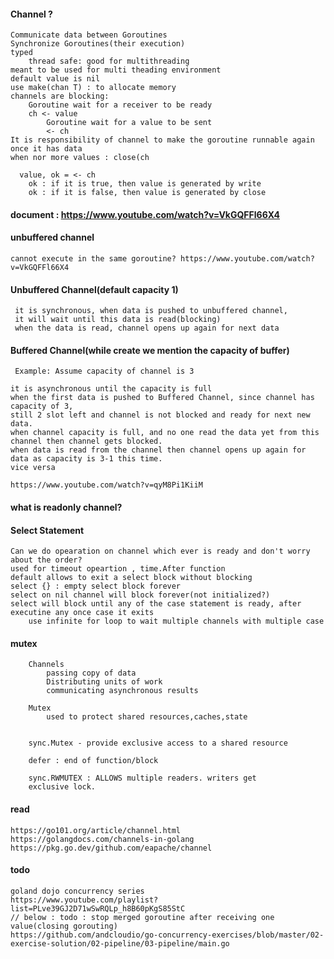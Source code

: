#### Channel ?

 	Communicate data between Goroutines
  	Synchronize Goroutines(their execution)
   	typed 
    	thread safe: good for multithreading
	meant to be used for multi theading environment
 	default value is nil
 	use make(chan T) : to allocate memory
  	channels are blocking: 
   		Goroutine wait for a receiver to be ready
   		ch <- value
     		Goroutine wait for a value to be sent
       		<- ch
	It is responsibility of channel to make the goroutine runnable again once it has data
 	when nor more values : close(ch

	  value, ok = <- ch
	  	ok : if it is true, then value is generated by write
	   	ok : if it is false, then value is generated by close
  	

#### document : https://www.youtube.com/watch?v=VkGQFFl66X4

#### unbuffered channel 

	cannot execute in the same goroutine? https://www.youtube.com/watch?v=VkGQFFl66X4

#### Unbuffered Channel(default capacity 1)
	
     it is synchronous, when data is pushed to unbuffered channel, 
     it will wait until this data is read(blocking)
     when the data is read, channel opens up again for next data 

#### Buffered Channel(while create we mention the capacity of buffer)
	
     Example: Assume capacity of channel is 3  
     
  	it is asynchronous until the capacity is full  
  	when the first data is pushed to Buffered Channel, since channel has capacity of 3,   
   	still 2 slot left and channel is not blocked and ready for next new data.  
  	when channel capacity is full, and no one read the data yet from this channel then channel gets blocked.
  	when data is read from the channel then channel opens up again for data as capacity is 3-1 this time. 
   	vice versa
  	
  	https://www.youtube.com/watch?v=qyM8Pi1KiiM

#### what is readonly channel?


#### Select Statement

	Can we do opearation on channel which ever is ready and don't worry about the order?
 	used for timeout opeartion , time.After function
	default allows to exit a select block without blocking
 	select {} : empty select block forever
  	select on nil channel will block forever(not initialized?)
   	select will block until any of the case statement is ready, after executine any once case it exits
    	use infinite for loop to wait multiple channels with multiple case
   
  
#### mutex
		
		Channels 
			passing copy of data
			Distributing units of work
			communicating asynchronous results
			
		Mutex
			used to protect shared resources,caches,state
			
		
		sync.Mutex - provide exclusive access to a shared resource
		
		defer : end of function/block
		
		sync.RWMUTEX : ALLOWS multiple readers. writers get
		exclusive lock.


#### read

	https://go101.org/article/channel.html
 	https://golangdocs.com/channels-in-golang
 	https://pkg.go.dev/github.com/eapache/channel

#### todo
	
	goland dojo concurrency series
	https://www.youtube.com/playlist?list=PLve39GJ2D71wSwRQLp_h8B60pKgS85StC
 	// below : todo : stop merged goroutine after receiving one value(closing gorouting)
  	https://github.com/andcloudio/go-concurrency-exercises/blob/master/02-exercise-solution/02-pipeline/03-pipeline/main.go
